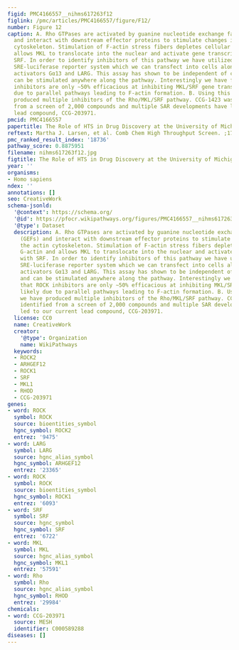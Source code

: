 ```yaml
---
figid: PMC4166557__nihms617263f12
figlink: /pmc/articles/PMC4166557/figure/F12/
number: Figure 12
caption: A. Rho GTPases are activated by guanine nucleotide exchange factors (GEFs)
  and interact with downstream effector proteins to stimulate changes in the actin
  cytoskeleton. Stimulation of F-actin stress fibers depletes cellular G-actin and
  allows MKL to translocate into the nuclear and activate gene transcription with
  SRF. In order to identify inhibitors of this pathway we have utilized a selective
  SRE-luciferase reporter system which we can transfect into cells along with upstream
  activators Gα13 and LARG. This assay has shown to be independent of cell type and
  can be stimulated anywhere along the pathway. Interestingly we have found that ROCK
  inhibitors are only ∼50% efficacious at inhibiting MKL/SRF gene transcription likely
  due to parallel pathways leading to F-actin formation. B. Using this assay we have
  produced multiple inhibitors of the Rho/MKL/SRF pathway. CCG-1423 was identified
  from a screen of 2,000 compounds and multiple SAR developments have led to our current
  lead compound, CCG-203971.
pmcid: PMC4166557
papertitle: The Role of HTS in Drug Discovery at the University of Michigan.
reftext: Martha J. Larsen, et al. Comb Chem High Throughput Screen. ;17(3):210-230.
pmc_ranked_result_index: '18736'
pathway_score: 0.8875951
filename: nihms617263f12.jpg
figtitle: The Role of HTS in Drug Discovery at the University of Michigan
year: ''
organisms:
- Homo sapiens
ndex: ''
annotations: []
seo: CreativeWork
schema-jsonld:
  '@context': https://schema.org/
  '@id': https://pfocr.wikipathways.org/figures/PMC4166557__nihms617263f12.html
  '@type': Dataset
  description: A. Rho GTPases are activated by guanine nucleotide exchange factors
    (GEFs) and interact with downstream effector proteins to stimulate changes in
    the actin cytoskeleton. Stimulation of F-actin stress fibers depletes cellular
    G-actin and allows MKL to translocate into the nuclear and activate gene transcription
    with SRF. In order to identify inhibitors of this pathway we have utilized a selective
    SRE-luciferase reporter system which we can transfect into cells along with upstream
    activators Gα13 and LARG. This assay has shown to be independent of cell type
    and can be stimulated anywhere along the pathway. Interestingly we have found
    that ROCK inhibitors are only ∼50% efficacious at inhibiting MKL/SRF gene transcription
    likely due to parallel pathways leading to F-actin formation. B. Using this assay
    we have produced multiple inhibitors of the Rho/MKL/SRF pathway. CCG-1423 was
    identified from a screen of 2,000 compounds and multiple SAR developments have
    led to our current lead compound, CCG-203971.
  license: CC0
  name: CreativeWork
  creator:
    '@type': Organization
    name: WikiPathways
  keywords:
  - ROCK2
  - ARHGEF12
  - ROCK1
  - SRF
  - MKL1
  - RHOD
  - CCG-203971
genes:
- word: ROCK
  symbol: ROCK
  source: bioentities_symbol
  hgnc_symbol: ROCK2
  entrez: '9475'
- word: LARG
  symbol: LARG
  source: hgnc_alias_symbol
  hgnc_symbol: ARHGEF12
  entrez: '23365'
- word: ROCK
  symbol: ROCK
  source: bioentities_symbol
  hgnc_symbol: ROCK1
  entrez: '6093'
- word: SRF
  symbol: SRF
  source: hgnc_symbol
  hgnc_symbol: SRF
  entrez: '6722'
- word: MKL
  symbol: MKL
  source: hgnc_alias_symbol
  hgnc_symbol: MKL1
  entrez: '57591'
- word: Rho
  symbol: Rho
  source: hgnc_alias_symbol
  hgnc_symbol: RHOD
  entrez: '29984'
chemicals:
- word: CCG-203971
  source: MESH
  identifier: C000589288
diseases: []
---
```

